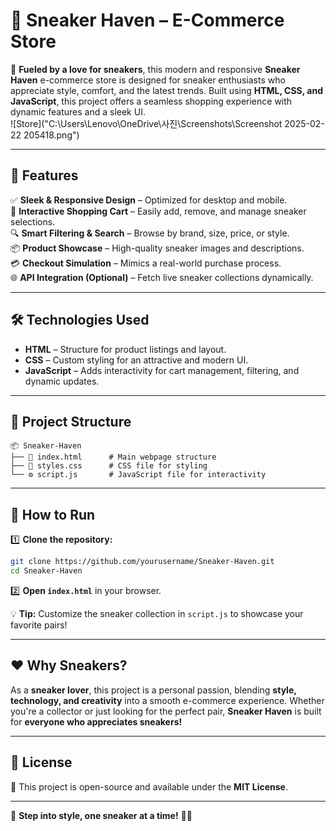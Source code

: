 # 👟 Sneaker Haven – E-Commerce Store  

🚀 **Fueled by a love for sneakers**, this modern and responsive **Sneaker Haven** e-commerce store is designed for sneaker enthusiasts who appreciate style, comfort, and the latest trends. Built using **HTML, CSS, and JavaScript**, this project offers a seamless shopping experience with dynamic features and a sleek UI.  
![Store]("C:\Users\Lenovo\OneDrive\사진\Screenshots\Screenshot 2025-02-22 205418.png")

---

## 🎯 Features  
✅ **Sleek & Responsive Design** – Optimized for desktop and mobile.  
🛒 **Interactive Shopping Cart** – Easily add, remove, and manage sneaker selections.  
🔍 **Smart Filtering & Search** – Browse by brand, size, price, or style.  
📦 **Product Showcase** – High-quality sneaker images and descriptions.  
💳 **Checkout Simulation** – Mimics a real-world purchase process.  
🌐 **API Integration (Optional)** – Fetch live sneaker collections dynamically.  

---

## 🛠 Technologies Used  
- **HTML** – Structure for product listings and layout.  
- **CSS** – Custom styling for an attractive and modern UI.  
- **JavaScript** – Adds interactivity for cart management, filtering, and dynamic updates.  

---

## 📂 Project Structure  
```
📦 Sneaker-Haven
├── 📄 index.html      # Main webpage structure
├── 🎨 styles.css      # CSS file for styling
└── ⚙️ script.js       # JavaScript file for interactivity
```

---

## 🚀 How to Run  
1️⃣ **Clone the repository:**  
   ```sh
   git clone https://github.com/yourusername/Sneaker-Haven.git
   cd Sneaker-Haven
   ```

2️⃣ **Open `index.html`** in your browser.  

💡 **Tip:** Customize the sneaker collection in `script.js` to showcase your favorite pairs!  

---

## ❤️ Why Sneakers?  
As a **sneaker lover**, this project is a personal passion, blending **style, technology, and creativity** into a smooth e-commerce experience. Whether you're a collector or just looking for the perfect pair, **Sneaker Haven** is built for **everyone who appreciates sneakers!**  

---

## 📜 License  
📜 This project is open-source and available under the **MIT License**.  

---

👟 **Step into style, one sneaker at a time!** 🚀🔥  

